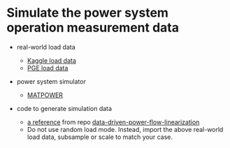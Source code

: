 # Simulate the power system operation measurement data

- real-world load data
  - [Kaggle load data](https://www.kaggle.com/c/global-energy-forecasting-competition-2012-load-forecasting/overview/description)
  - [PGE load data](https://www.pge.com/en_US/residential/save-energy-money/analyze-your-usage/energy-data-hub/energy-data-hub-for-customers-and-third-parties.page)

- power system simulator
   - [MATPOWER](https://github.com/MATPOWER/matpower)
  
- code to generate simulation data
  - [a reference](https://github.com/YuxiaoLiu/data-driven-power-flow-linearization/blob/master/DataGeneration.m) from repo [data-driven-power-flow-linearization](https://github.com/YuxiaoLiu/data-driven-power-flow-linearization/tree/master)
  - Do not use random load mode. Instead, import the above real-world load data, subsample or scale to match your case.
    
